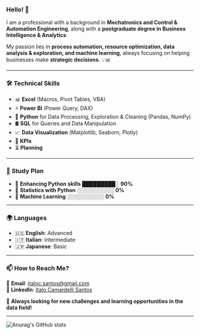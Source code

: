 ### **Hello! 👋**  

I am a professional with a background in **Mechatronics and Control & Automation Engineering**, along with a **postgraduate degree in Business Intelligence & Analytics**.  

My passion lies in **process automation, resource optimization, data analysis & exploration, and machine learning**, always focusing on helping businesses make **strategic decisions**. 💡📊  

---  

### 🛠️ **Technical Skills**  

- 📊 **Excel** (Macros, Pivot Tables, VBA)  
- ⚡ **Power BI** (Power Query, DAX)  
- 🐍 **Python** for Data Processing, Exploration & Cleaning (Pandas, NumPy)  
- 🛢️ **SQL** for Queries and Data Manipulation
- 📈 **Data Visualization** (Matplotlib, Seaborn, Plotly)  
- 🎯 **KPIs**  
- ⏳ **Planning**  

---  

### 📖 **Study Plan**  

- 🐍 **Enhancing Python skills** █████████░ **90%**  
- 🔢 **Statistics with Python** ░░░░░░░░░░ **0%**  
- 🤖 **Machine Learning** ░░░░░░░░░░ **0%**  

---  

### 🌍 **Languages**  

- 🇺🇸 **English**: Advanced  
- 🇮🇹 **Italian**: Intermediate  
- 🇯🇵 **Japanese**: Basic  

---  

### 📫 **How to Reach Me?**  

📧 **Email**: [italoc.santos@gmail.com](mailto:italoc.santos@gmail.com)   
🔗 **LinkedIn**: [Italo Camardelli Santos](https://www.linkedin.com/in/italocamardelli)

🚀 **Always looking for new challenges and learning opportunities in the data field!**  

---

![Anurag's GitHub stats](https://github-readme-stats.vercel.app/api?username=icamardelli&show_icons=true&theme=chartreuse-dark)


